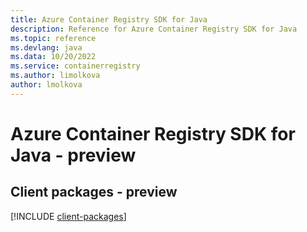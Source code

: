 ```yaml
---
title: Azure Container Registry SDK for Java
description: Reference for Azure Container Registry SDK for Java
ms.topic: reference
ms.devlang: java
ms.data: 10/20/2022
ms.service: containerregistry
ms.author: limolkova
author: lmolkova
---
```

# Azure Container Registry SDK for Java - preview

## Client packages - preview
[!INCLUDE [client-packages](container-registry-client-index.md)]
